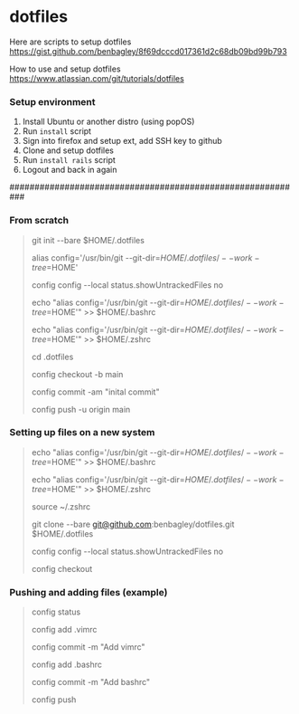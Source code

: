 # dotfiles
Here are scripts to setup dotfiles https://gist.github.com/benbagley/8f69dcccd017361d2c68db09bd99b793

How to use and setup dotfiles
https://www.atlassian.com/git/tutorials/dotfiles

### Setup environment

1. Install Ubuntu or another distro (using popOS)
2. Run `install` script
3. Sign into firefox and setup ext, add SSH key to github
4. Clone and setup dotfiles
5. Run `install rails` script
6. Logout and back in again

###########################################################

### From scratch
> git init --bare $HOME/.dotfiles
>
> alias config='/usr/bin/git --git-dir=$HOME/.dotfiles/ --work-tree=$HOME'
>
> config config --local status.showUntrackedFiles no
>
> echo "alias config='/usr/bin/git --git-dir=$HOME/.dotfiles/ --work-tree=$HOME'" >> $HOME/.bashrc
>
> echo "alias config='/usr/bin/git --git-dir=$HOME/.dotfiles/ --work-tree=$HOME'" >> $HOME/.zshrc
>
> cd .dotfiles
>
> config checkout -b main
>
> config commit -am "inital commit"
>
> config push -u origin main

### Setting up files on a new system
> echo "alias config='/usr/bin/git --git-dir=$HOME/.dotfiles/ --work-tree=$HOME'" >> $HOME/.bashrc
>
> echo "alias config='/usr/bin/git --git-dir=$HOME/.dotfiles/ --work-tree=$HOME'" >> $HOME/.zshrc
>
> source ~/.zshrc
>
> git clone --bare git@github.com:benbagley/dotfiles.git $HOME/.dotfiles
>
> config config --local status.showUntrackedFiles no
>
> config checkout

### Pushing and adding files (example)
> config status
>
> config add .vimrc
>
> config commit -m "Add vimrc"
>
> config add .bashrc
>
> config commit -m "Add bashrc"
>
> config push
